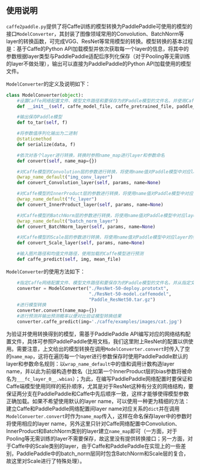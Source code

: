 ## 使用说明

`caffe2paddle.py`提供了将Caffe训练的模型转换为PaddlePaddle可使用的模型的接口`ModelConverter`，其封装了图像领域常用的Convolution、BatchNorm等layer的转换函数，可完成VGG、ResNet等常用模型的转换。模型转换的基本过程是：基于Caffe的Python API加载模型并依次获取每一个layer的信息，将其中的参数根据layer类型与PaddlePaddle适配后序列化保存（对于Pooling等无需训练的layer不做处理），输出可以直接为PaddlePaddle的Python API加载使用的模型文件。

`ModelConverter`的定义及说明如下：

```python
class ModelConverter(object):
	#设置Caffe网络配置文件、模型文件路径和要保存为的Paddle模型的文件名，并使用Caffe API加载模型
    def __init__(self, caffe_model_file, caffe_pretrained_file, paddle_tar_name)

	#输出保存Paddle模型
    def to_tar(self, f)

	#将参数值序列化输出为二进制
    @staticmethod
    def serialize(data, f)

    #依次对各个layer进行转换，转换时参照name_map进行layer和参数命名
    def convert(self, name_map={})

	#对Caffe模型的Convolution层的参数进行转换，将使用name值对Paddle模型中对应layer的参数命名
    @wrap_name_default("img_conv_layer")
    def convert_Convolution_layer(self, params, name=None)

	#对Caffe模型的InnerProduct层的参数进行转换，将使用name值对Paddle模型中对应layer的参数命名
    @wrap_name_default("fc_layer")
    def convert_InnerProduct_layer(self, params, name=None)

	#对Caffe模型的BatchNorm层的参数进行转换，将使用name值对Paddle模型中对应layer的参数命名
    @wrap_name_default("batch_norm_layer")
    def convert_BatchNorm_layer(self, params, name=None)

	#对Caffe模型的Scale层的参数进行转换，将使用name值对Paddle模型中对应layer的参数命名
    def convert_Scale_layer(self, params, name=None)

	#输入图片路径和均值文件路径，使用加载的Caffe模型进行预测
    def caffe_predict(self, img, mean_file)

```

`ModelConverter`的使用方法如下：

```python
	#指定Caffe网络配置文件、模型文件路径和要保存为的Paddle模型的文件名，并从指定文件加载模型
    converter = ModelConverter("./ResNet-50-deploy.prototxt",
                               "./ResNet-50-model.caffemodel",
                               "Paddle_ResNet50.tar.gz")
    #进行模型转换
    converter.convert(name_map={})
    #进行预测并输出预测概率以便对比验证模型转换结果
    converter.caffe_predict(img='./caffe/examples/images/cat.jpg')
```

为验证并使用转换得到的模型，需基于PaddlePaddle API编写对应的网络结构配置文件，具体可参照PaddlePaddle使用文档，我们这里附上ResNet的配置以供使用。需要注意，上文给出的模型转换在调用`ModelConverter.convert`时传入了空的`name_map`，这将在遍历每一个layer进行参数保存时使用PaddlePaddle默认的layer和参数命名规则：以`wrap_name_default`中的值和调用计数构造layer name，并以此为前缀构造参数名（比如第一个InnerProduct层的bias参数将被命名为`___fc_layer_0__.wbias`）；为此，在编写PaddlePaddle网络配置时要保证和Caffe端模型使用同样的拓扑顺序，尤其是对于ResNet这种有分支的网络结构，要保证两分支在PaddlePaddle和Caffe中先后顺序一致，这样才能够使得模型参数正确加载。如果不希望使用默认的layer name，可以使用一种更为精细的方法：建立Caffe和PaddlePaddle网络配置间layer name对应关系的`dict`并在调用`ModelConverter.convert`时作为`name_map`传入，这样在命名保存layer中的参数时将使用相应的layer name，另外这里只针对Caffe网络配置中Convolution、InnerProduct和BatchNorm类别的layer建立`name_map`即可（一方面，对于Pooling等无需训练的layer不需要保存，故这里没有提供转换接口；另一方面，对于Caffe中的Scale类别的layer，由于Caffe和PaddlePaddle在实现上的一些差别，PaddlePaddle中的batch_norm层同时包含BatchNorm和Scale层的复合，故这里对Scale进行了特殊处理）。
